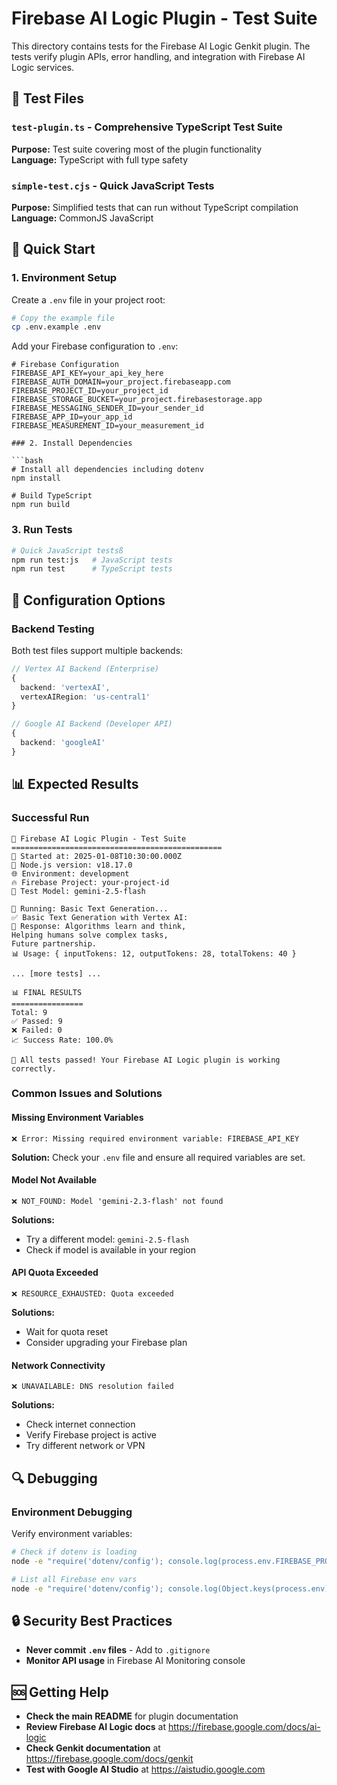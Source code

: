 # Firebase AI Logic Plugin - Test Suite

This directory contains tests for the Firebase AI Logic Genkit plugin. The tests verify plugin APIs, error handling, and integration with Firebase AI Logic services.

## 📁 Test Files

### `test-plugin.ts` - Comprehensive TypeScript Test Suite
**Purpose:** Test suite covering most of the plugin functionality  
**Language:** TypeScript with full type safety  

### `simple-test.cjs` - Quick JavaScript Tests
**Purpose:** Simplified tests that can run without TypeScript compilation  
**Language:** CommonJS JavaScript  

## 🚀 Quick Start

### 1. Environment Setup

Create a `.env` file in your project root:

```bash
# Copy the example file
cp .env.example .env
```

Add your Firebase configuration to `.env`:

```env
# Firebase Configuration
FIREBASE_API_KEY=your_api_key_here
FIREBASE_AUTH_DOMAIN=your_project.firebaseapp.com
FIREBASE_PROJECT_ID=your_project_id
FIREBASE_STORAGE_BUCKET=your_project.firebasestorage.app
FIREBASE_MESSAGING_SENDER_ID=your_sender_id
FIREBASE_APP_ID=your_app_id
FIREBASE_MEASUREMENT_ID=your_measurement_id

### 2. Install Dependencies

```bash
# Install all dependencies including dotenv
npm install

# Build TypeScript
npm run build
```

### 3. Run Tests

```bash
# Quick JavaScript testsß
npm run test:js   # JavaScript tests
npm run test      # TypeScript tests
```

## 🔧 Configuration Options

### Backend Testing

Both test files support multiple backends:

```typescript
// Vertex AI Backend (Enterprise)
{
  backend: 'vertexAI',
  vertexAIRegion: 'us-central1'
}

// Google AI Backend (Developer API)  
{
  backend: 'googleAI'
}
```

## 📊 Expected Results

### Successful Run
```
🚀 Firebase AI Logic Plugin - Test Suite
===============================================
📅 Started at: 2025-01-08T10:30:00.000Z
🔧 Node.js version: v18.17.0
🌐 Environment: development
🔥 Firebase Project: your-project-id
🤖 Test Model: gemini-2.5-flash

🧪 Running: Basic Text Generation...
✅ Basic Text Generation with Vertex AI:
📝 Response: Algorithms learn and think,
Helping humans solve complex tasks,
Future partnership.
📊 Usage: { inputTokens: 12, outputTokens: 28, totalTokens: 40 }

... [more tests] ...

📊 FINAL RESULTS
================
Total: 9
✅ Passed: 9
❌ Failed: 0
📈 Success Rate: 100.0%

🎉 All tests passed! Your Firebase AI Logic plugin is working correctly.
```

### Common Issues and Solutions

#### Missing Environment Variables
```
❌ Error: Missing required environment variable: FIREBASE_API_KEY
```
**Solution:** Check your `.env` file and ensure all required variables are set.

#### Model Not Available
```
❌ NOT_FOUND: Model 'gemini-2.3-flash' not found
```
**Solutions:**
- Try a different model: `gemini-2.5-flash`
- Check if model is available in your region

#### API Quota Exceeded
```
❌ RESOURCE_EXHAUSTED: Quota exceeded
```
**Solutions:**
- Wait for quota reset
- Consider upgrading your Firebase plan

#### Network Connectivity
```
❌ UNAVAILABLE: DNS resolution failed
```
**Solutions:**
- Check internet connection
- Verify Firebase project is active
- Try different network or VPN

## 🔍 Debugging

### Environment Debugging

Verify environment variables:

```bash
# Check if dotenv is loading
node -e "require('dotenv/config'); console.log(process.env.FIREBASE_PROJECT_ID)"

# List all Firebase env vars
node -e "require('dotenv/config'); console.log(Object.keys(process.env).filter(k => k.startsWith('FIREBASE')))"
```

## 🔒 Security Best Practices

- **Never commit `.env` files** - Add to `.gitignore`
- **Monitor API usage** in Firebase AI Monitoring console

## 🆘 Getting Help

- **Check the main README** for plugin documentation
- **Review Firebase AI Logic docs** at https://firebase.google.com/docs/ai-logic
- **Check Genkit documentation** at https://firebase.google.com/docs/genkit
- **Test with Google AI Studio** at https://aistudio.google.com
